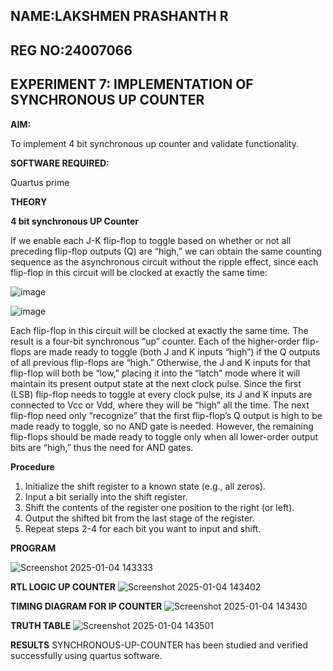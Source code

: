

## NAME:LAKSHMEN PRASHANTH R
## REG NO:24007066
## EXPERIMENT 7:  IMPLEMENTATION OF SYNCHRONOUS UP COUNTER

**AIM:**

To implement 4 bit synchronous up counter and validate functionality.

**SOFTWARE REQUIRED:**

Quartus prime

**THEORY**

**4 bit synchronous UP Counter**

If we enable each J-K flip-flop to toggle based on whether or not all preceding flip-flop outputs (Q) are “high,” we can obtain the same counting sequence as the asynchronous circuit without the ripple effect, since each flip-flop in this circuit will be clocked at exactly the same time:

![image](https://github.com/naavaneetha/SYNCHRONOUS-UP-COUNTER/assets/154305477/d5db3fa0-e413-404c-b80e-b2f39d82e7e8)


![image](https://github.com/naavaneetha/SYNCHRONOUS-UP-COUNTER/assets/154305477/52cb61eb-d04b-442d-810c-31185a68410b)

Each flip-flop in this circuit will be clocked at exactly the same time.
The result is a four-bit synchronous “up” counter. Each of the higher-order flip-flops are made ready to toggle (both J and K inputs “high”) if the Q outputs of all previous flip-flops are “high.”
Otherwise, the J and K inputs for that flip-flop will both be “low,” placing it into the “latch” mode where it will maintain its present output state at the next clock pulse.
Since the first (LSB) flip-flop needs to toggle at every clock pulse, its J and K inputs are connected to Vcc or Vdd, where they will be “high” all the time.
The next flip-flop need only “recognize” that the first flip-flop’s Q output is high to be made ready to toggle, so no AND gate is needed.
However, the remaining flip-flops should be made ready to toggle only when all lower-order output bits are “high,” thus the need for AND gates.

**Procedure**
1. Initialize the shift register to a known state (e.g., all zeros).
2. Input a bit serially into the shift register.
3. Shift the contents of the register one position to the right (or left).
4. Output the shifted bit from the last stage of the register.
5. Repeat steps 2-4 for each bit you want to input and shift.


**PROGRAM**

![Screenshot 2025-01-04 143333](https://github.com/user-attachments/assets/ec4a9b59-d881-44e6-8b4c-7c68f7b854b6)




**RTL LOGIC UP COUNTER**
![Screenshot 2025-01-04 143402](https://github.com/user-attachments/assets/d0751649-6c92-44e4-9b58-73253c1280fd)


**TIMING DIAGRAM FOR IP COUNTER**
![Screenshot 2025-01-04 143430](https://github.com/user-attachments/assets/0826caff-c062-44a8-a35b-c8b91456c84e)


**TRUTH TABLE**
![Screenshot 2025-01-04 143501](https://github.com/user-attachments/assets/96e4c04a-fa38-443b-a521-a64779145956)


**RESULTS**
SYNCHRONOUS-UP-COUNTER has been studied and verified successfully using quartus software.
